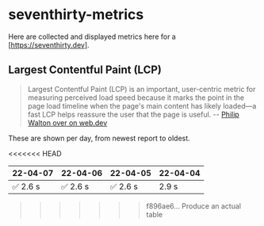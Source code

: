 # seventhirty-metrics

Here are collected and displayed metrics here for a [https://seventhirty.dev].

## Largest Contentful Paint (LCP)

> Largest Contentful Paint (LCP) is an important, user-centric metric for measuring perceived load speed because it marks the point in the page load timeline when the page's main content has likely loaded—a fast LCP helps reassure the user that the page is useful.
-- [Philip Walton over on web.dev](https://web.dev/lcp/)

These are shown per day, from newest report to oldest.

<<<<<<< HEAD
<!-- lcp -->
22-04-07 | 22-04-06 | 22-04-05 | 22-04-04
---|---|---|---
✅ 2.6 s | ✅ 2.6 s | ✅ 2.6 s | 2.9 s
<!-- /lcp -->
>>>>>>> f896ae6... Produce an actual table
